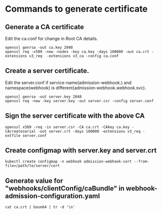 # Commands to generate certificate

## Generate a CA certificate
Edit the ca.conf for change in Root CA details.
```
openssl genrsa -out ca.key 2048
openssl req -x509 -new -nodes -key ca.key -days 100000 -out ca.crt -extensions v3_req  -extensions v3_ca -config ca.conf
```

## Create a server certificate.
Edit the server.conf if service-name(admission-webhook.) and namespace(webhook) is different(admission-webhook.webhook.svc).
```
openssl genrsa -out server.key 2048
openssl req -new -key server.key -out server.csr -config server.conf
```
## Sign the server certificate with the above CA
```
openssl x509 -req -in server.csr -CA ca.crt -CAkey ca.key -CAcreateserial -out server.crt -days 100000 -extensions v3_req -extfile server.conf
```

## Create configmap with server.key and server.crt
```
kubectl create configmap -n webhook admission-webhook-cert --from-file=/path/to/server/cert
```

## Generate value for "webhooks/clientConfig/caBundle" in webhook-admission-configuration.yaml
```
cat ca.crt | base64 | tr -d '\n'
```
